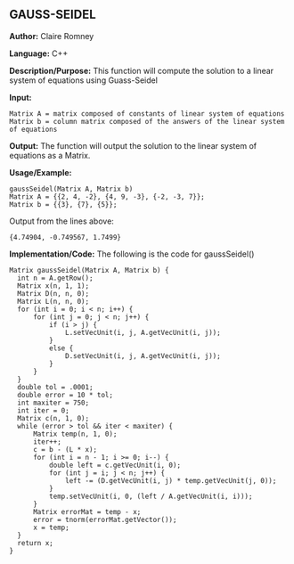 ## GAUSS-SEIDEL

**Author:** Claire Romney

**Language:** C++

**Description/Purpose:** This function will compute the solution to a linear system of equations using Guass-Seidel

**Input:**

	Matrix A = matrix composed of constants of linear system of equations
  	Matrix b = column matrix composed of the answers of the linear system of equations
	
**Output:** The function will output the solution to the linear system of equations as a Matrix.

**Usage/Example:**

  	gaussSeidel(Matrix A, Matrix b)
  	Matrix A = {{2, 4, -2}, {4, 9, -3}, {-2, -3, 7}};
  	Matrix b = {{3}, {7}, {5}};

Output from the lines above:

	{4.74904, -0.749567, 1.7499}
    
**Implementation/Code:** The following is the code for gaussSeidel()

	Matrix gaussSeidel(Matrix A, Matrix b) {
	  int n = A.getRow();
	  Matrix x(n, 1, 1);
	  Matrix D(n, n, 0);
	  Matrix L(n, n, 0);
	  for (int i = 0; i < n; i++) {
		  for (int j = 0; j < n; j++) {
			  if (i > j) {
				  L.setVecUnit(i, j, A.getVecUnit(i, j));
			  }
			  else {
				  D.setVecUnit(i, j, A.getVecUnit(i, j));
			  }
		  }
	  }
	  double tol = .0001;
	  double error = 10 * tol;
	  int maxiter = 750;
	  int iter = 0;
	  Matrix c(n, 1, 0);
	  while (error > tol && iter < maxiter) {
		  Matrix temp(n, 1, 0);
		  iter++;
		  c = b - (L * x);
		  for (int i = n - 1; i >= 0; i--) {
			  double left = c.getVecUnit(i, 0);
			  for (int j = i; j < n; j++) {
				  left -= (D.getVecUnit(i, j) * temp.getVecUnit(j, 0));
			  }
			  temp.setVecUnit(i, 0, (left / A.getVecUnit(i, i)));
		  }
		  Matrix errorMat = temp - x;
		  error = tnorm(errorMat.getVector());
		  x = temp;
	  }
	  return x;
  	}
